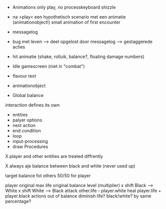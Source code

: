 - Animations only play, no processkeyboard shizzle

- na >play< een hypothetisch scenario met een animatie (animationobject!)
small animation of first encounter

- messagelog

- bug met leven --> deel opgelost door messagelog
                --> gestaggerede acties

- hit animatie (shake, rolluik, balance?, floating damage numbers)

- Idle gamescreen (niet in "combat")

- flavour text




- animationobject 

- Global balance

interaction defines its own
- entities
- palyer options
- next action
- end condition
- loop
- input-processing
- draw Procedures


X player and other entities are treated diffrently

X always aje balance between black and white (never used up)

target balance fot others
50/50 for player

player
    original max life
    original balance
    level (multiplier)
    x shift Black --> White
    x shift White --> Black
    attack other.life - player.white
    heal player.life + player.black
    actions out of balance diminish life? black/white? by same percentage?